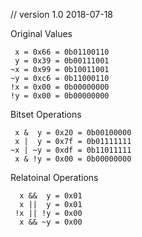 // version 1.0 2018-07-18

Original Values

```
 x = 0x66 = 0b01100110
 y = 0x39 = 0b00111001
~x = 0x99 = 0b10011001
~y = 0xc6 = 0b11000110
!x = 0x00 = 0b00000000
!y = 0x00 = 0b00000000
```

Bitset Operations

```
 x &  y = 0x20 = 0b00100000
 x |  y = 0x7f = 0b01111111
~x | ~y = 0xdf = 0b11011111
 x & !y = 0x00 = 0b00000000
```

Relatoinal Operations

```
  x &&  y = 0x01
  x ||  y = 0x01
 !x || !y = 0x00
  x && ~y = 0x00
 ```
